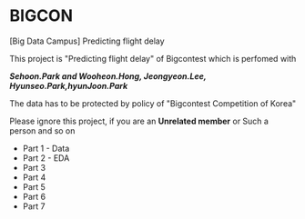 # BIGCON

[Big Data Campus] Predicting flight delay

This project is "Predicting flight delay" of Bigcontest which is perfomed with

**_Sehoon.Park and Wooheon.Hong, Jeongyeon.Lee, Hyunseo.Park,hyunJoon.Park_**

The data has to be protected by policy of "Bigcontest Competition of Korea"

Please ignore this project, if you are an **Unrelated member** or Such a person and so on

- Part 1 - Data
- Part 2 - EDA
- Part 3
- Part 4
- Part 5
- Part 6
- Part 7
